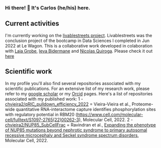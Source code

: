 ### Hi there! 👋 It's Carlos (he/his) here.
## Current activities
I'm currently working on the [livablestreets project](https://github.com/chvieira2/livablestreets). Livablestreets was the conclusion project of the bootcamp in Data Sciences I completed in Jun 2022 at Le Wagon. This is a collaborative work developed in colaboration with [Laia Grobe](https://github.com/Laiagdla), [Ieva Bidermane](https://github.com/ievabi) and [Nicolas Quiroga](https://github.com/nicoquiroga941). Please check it out [here](https://livablestreets.herokuapp.com/)

## Scientific work
In my profile you'll also find several repositories associated with my scientific publications. For an extensive list of my research work, please refer to my [google scholar](https://scholar.google.com/citations?user=0A5L-RYAAAAJ&hl=en&oi=sra) or my [Orcid](https://orcid.org/0000-0001-5443-4507) pages. Here's a list of repositories associated with my published work:
1 - [chvieira2/qRIC_pulldown_efficiency_2022](https://github.com/chvieira2/qRIC_pulldown_efficiency_2022) = Vieira-Vieira et al., Proteome-wide quantitative RNA-interactome capture identifies phosphorylation sites with regulatory potential in RBM20 (https://www.cell.com/molecular-cell/fulltext/S1097-2765(22)00262-3), Molecular Cell, 2022.
2 - [chvieira2/NUP85_SubCellFrac](https://github.com/chvieira2/NUP85_SubCellFrac) = Ravindran et al., [Expanding the phenotype of NUP85 mutations beyond nephrotic syndrome to primary autosomal recessive microcephaly and Seckel syndrome spectrum disorders](https://academic.oup.com/hmg/article-abstract/30/22/2068/6307744), Molecular Cell, 2022.


<!--
**chvieira2/chvieira2** is a ✨ _special_ ✨ repository because its `README.md` (this file) appears on your GitHub profile.

Here are some ideas to get you started:

- 🔭 I’m currently working on ...
- 🌱 I’m currently learning ...
- 👯 I’m looking to collaborate on ...
- 🤔 I’m looking for help with ...
- 💬 Ask me about ...
- 📫 How to reach me: ...
- 😄 Pronouns: ...
- ⚡ Fun fact: ...
-->
